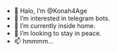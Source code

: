 - 👋 Halo, I’m @Konah4Age
- 👀 I’m interested in telegram bots.
- 🌱 I’m currently inside home.
- 💞️ I’m looking to stay in peace.
- 📫 hmmmm...

<!---
Konah4Age/Konah4Age is a ✨ special ✨ repository because its `README.md` (this file) appears on your GitHub profile.
You can click the Preview link to take a look at your changes.
--->
